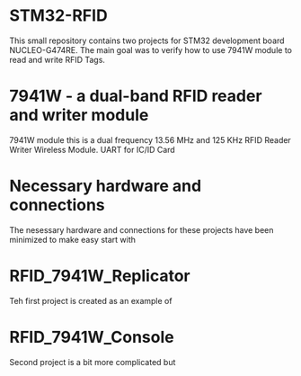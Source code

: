 # STM32-RFID
This small repository contains two projects for STM32 development board NUCLEO-G474RE.
The main goal was to verify how to use 7941W module to read and write RFID Tags.  
 
# 7941W - a dual-band RFID reader and writer module
7941W module this is a dual frequency 13.56 MHz and 125 KHz RFID Reader Writer Wireless Module. 
UART  for IC/ID Card

# Necessary hardware and connections
The nesessary hardware and connections for these projects have been minimized to make easy start with  

# RFID_7941W_Replicator
Teh first project is created as an example of 

# RFID_7941W_Console
Second project is a bit more complicated but
